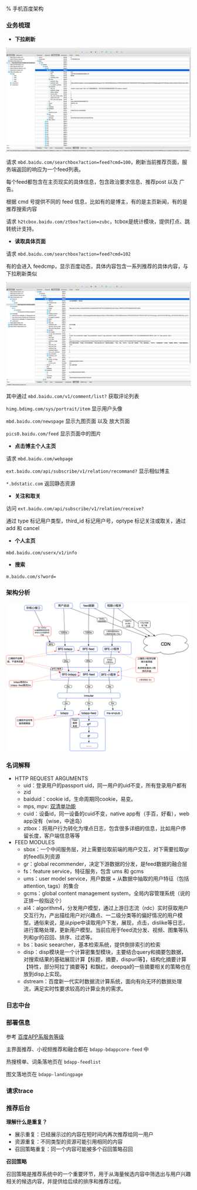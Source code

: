 % 手机百度架构

### 业务梳理

- __下拉刷新__

![下拉刷新](../../../docs/WikiImage/image_2024-07-22-14-16-12.png)

请求 `mbd.baidu.com/searchbox?action=feed?cmd=100`，刷新当前推荐页面，服务端返回的响应为一个feed列表。

每个feed都包含在主页现实的具体信息，包含政治要求信息、推荐post 以及 广告。

根据 cmd 号提供不同的 feed 信息，比如有的是博主，有的是主页新闻，有的是推荐搜索内容

请求 `h2tcbox.baidu.com/ztbox?action=zubc`，tcbox是统计模块，提供打点、跳转统计支持。

- __读取具体页面__

请求 `mbd.baidu.com/searchbox?action=feed?cmd=102`

有的会进入 feedcmp，显示百度动态，具体内容包含一系列推荐的具体内容，与下拉刷新类似

![读取具体页面](../../../docs/WikiImage/image_2024-07-22-15-04-50.png)

其中通过 `mbd.baidu.com/v1/comment/list?` 获取评论列表

`himg.bdimg.com/sys/portrait/item` 显示用户头像

`mbd.baidu.com/newspage` 显示九图页面 以及 放大页面

`pics0.baidu.com/feed` 显示页面中的图片

- __点击博主个人主页__

请求 `mbd.baidu.com/webpage`

`ext.baidu.com/api/subscribe/v1/relation/recommand?` 显示相似博主

`*.bdstatic.com` 返回静态资源

- __关注和取关__

访问 `ext.baidu.com/api/subscribe/v1/relation/receive?`

通过 type 标记用户类型，third_id 标记用户号，optype 标记关注或取关，通过 add 和 cancel

- __个人主页__

`mbd.baidu.com/userx/v1/info`

- __搜索__ 

`m.baidu.com/s?word=`

### 架构分析

![前端架构](../../../docs/WikiImage/image_2024-07-22-16-24-41.png)

### 名词解释

- HTTP REQUEST ARGUMENTS
    - uid：登录用户的passport uid，同一用户的uid不变，所有登录用户都有
    - zid
    - baiduid：cookie id，生命周期同cookie，易变。
    - mps, mpv: [双清单功能](https://ku.baidu-int.com/knowledge/HFVrC7hq1Q/qCCPuIpbfn/GDGp0e0TRH/vWcZS8O07cp2Q4)
    - cuid：设备id，同一设备的cuid不变，native app有（手百，好看），web app没有（wise，中途岛）
    - ztbox：将用户行为转化为埋点日志，包含很多详细的信息，比如用户停留长度，客户端信息等等
- FEED MODULES
    - sbox：一个中间服务层，对上需要拉取前端的用户交互，对下需要拉取gr的feed队列资源
    - gr：global recommender，决定下游数据的分发，是feed数据的融合层
    - fs：feature service，特征服务，包含 ums 和 gcms
    - ums：user model service，用户数据 + 从数据中抽取的用户特征（包括 attention, tags）的集合
    - gcms：global content management system，全局内容管理系统（说的正排一般指这个）
    - al4：algorithm4，分发用户模型，通过上游日志流（rdc）实时获取用户交互行为，产出描绘用户对兴趣点、一二级分类等的偏好情况的用户模型。通俗来说，是从pipe中读取用户下发，展现，点击，dislike等日志，进行策略处理，更新用户模型。当前应用于feed流分发、视频、图集等队列和gr的召回、排序、过滤等。
    - bs：basic seearcher，基本检索系统，提供倒排索引的检索
    - disp：disp模块是一个计算密集型模块，主要结合query和摘要包数据，对搜索结果的基础展现计算【标题，摘要，dispurl等】，结构化摘要计算【特性，部分阿拉丁摘要等】和飘红，deepqa的一些摘要相关的策略也在放到disp上实现。
    - dstream：百度新一代实时数据流计算系统，面向有向无环的数据处理流，满足实时性要求较高的计算业务的需求。

### 日志中台

### 部署信息

参考 [百度APP系服务等级](https://ku.baidu-int.com/knowledge/HFVrC7hq1Q/jPVgeifnCf/U4oku0zvYf/lafphhXP__We-7)

主界面推荐、小视频推荐和融合都在 `bdapp-bdappcore-feed` 中

热搜榜单、词条落地页在 `bdapp-feedlist`

图文落地页在 `bdapp-landingpage`

### 请求trace

### 推荐后台

<b>理解什么是重复？</b>

- 展示重复：已经展示过的内容在短时间内再次推荐给同一用户
- 资源重复：不同类型的资源可能引用相同的内容
- 召回策略重复：同一个内容可能被多个召回策略召回

<b>召回策略</b>

召回策略是推荐系统中的一个重要环节，用于从海量候选内容中筛选出与用户兴趣相关的候选内容，并提供给后续的排序和推荐过程。

